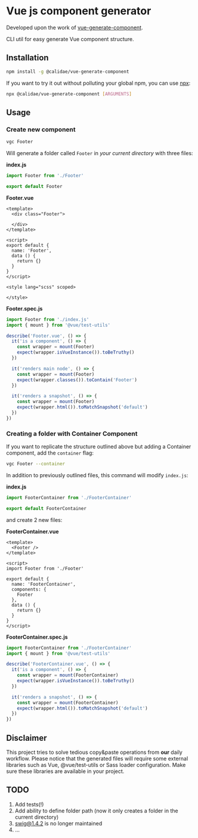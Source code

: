 # Vue js component generator

Developed upon the work of [vue-generate-component](https://github.com/NetanelBasal/vue-generate-component).

CLI util for easy generate Vue component structure.

## Installation
```bash
npm install -g @calidae/vue-generate-component
```

If you want to try it out without polluting your global npm, you can use [npx](https://medium.com/@maybekatz/introducing-npx-an-npm-package-runner-55f7d4bd282b):

```bash
npx @calidae/vue-generate-component [ARGUMENTS]
```

## Usage

### Create new component
```bash
vgc Footer
```
Will generate a folder called `Footer` in *your current directory* with three files:


**index.js**
```js
import Footer from './Footer'

export default Footer
```



**Footer.vue**
```vue
<template>
  <div class="Footer">
    
  </div>
</template>

<script>
export default {
  name: 'Footer',
  data () {
    return {}
  }
}
</script>

<style lang="scss" scoped>

</style>

```


**Footer.spec.js**
```js
import Footer from './index.js'
import { mount } from '@vue/test-utils'

describe('Footer.vue', () => {
  it('is a component', () => {
    const wrapper = mount(Footer)
    expect(wrapper.isVueInstance()).toBeTruthy()
  })

  it('renders main node', () => {
    const wrapper = mount(Footer)
    expect(wrapper.classes()).toContain('Footer')
  })

  it('renders a snapshot', () => {
    const wrapper = mount(Footer)
    expect(wrapper.html()).toMatchSnapshot('default')
  })
})
```


### Creating a folder with Container Component
If you want to replicate the structure outlined above but adding a Container
component, add the `container` flag:

```bash
vgc Footer --container
```

In addition to previously outlined files, this command will modify `index.js`:

**index.js**
```js
import FooterContainer from './FooterContainer'

export default FooterContainer
```

and create 2 new files:

**FooterContainer.vue**
```vue
<template>
  <Footer />
</template>

<script>
import Footer from './Footer'

export default {
  name: 'FooterContainer',
  components: {
    Footer
  },
  data () {
    return {}
  }
}
</script>
```


**FooterContainer.spec.js**
```javascript
import FooterContainer from './FooterContainer'
import { mount } from '@vue/test-utils'

describe('FooterContainer.vue', () => {
  it('is a component', () => {
    const wrapper = mount(FooterContainer)
    expect(wrapper.isVueInstance()).toBeTruthy()
  })

  it('renders a snapshot', () => {
    const wrapper = mount(FooterContainer)
    expect(wrapper.html()).toMatchSnapshot('default')
  })
})
```


## Disclaimer

This project tries to solve tedious copy&paste operations from **our** daily workflow.
Please notice that the generated files will require some external libraries such as
Vue, @vue/test-utils or Sass loader configuration. Make sure these libraries are available in your project.


## TODO

1. Add tests(!)
2. Add ability to define folder path (now it only creates a folder in the current directory)
3. swig@1.4.2 is no longer maintained
3. ...

